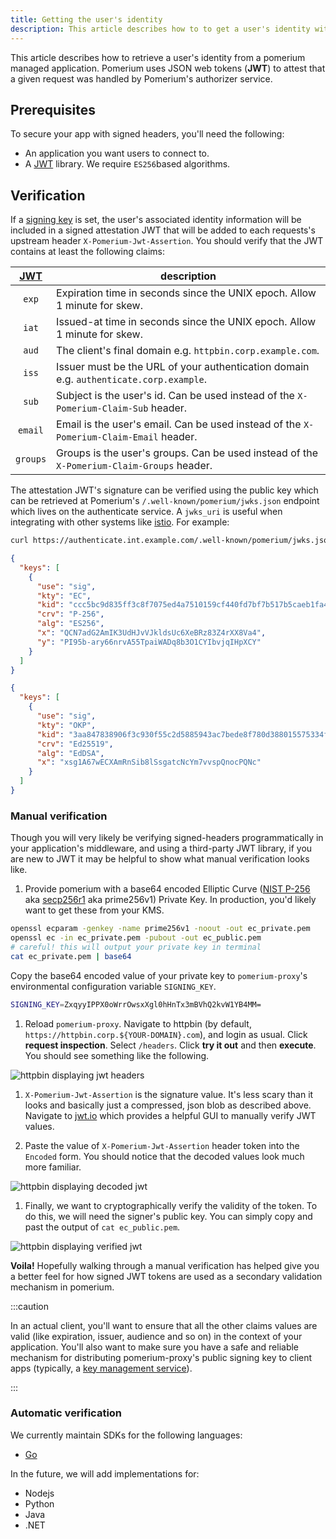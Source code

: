```yaml
---
title: Getting the user's identity
description: This article describes how to to get a user's identity with Pomerium.
---
```


This article describes how to retrieve a user's identity from a pomerium managed application. Pomerium uses JSON web tokens (**JWT**) to attest that a given request was handled by Pomerium's authorizer service.

## Prerequisites

To secure your app with signed headers, you'll need the following:

- An application you want users to connect to.
- A [JWT] library. We require `ES256`based algorithms.

## Verification

If a [signing key] is set, the user's associated identity information will be included in a signed attestation JWT that will be added to each requests's upstream header `X-Pomerium-Jwt-Assertion`. You should verify that the JWT contains at least the following claims:

 |  [JWT]   | description                                                                               |
 | :------: | ----------------------------------------------------------------------------------------- |
 |  `exp`   | Expiration time in seconds since the UNIX epoch. Allow 1 minute for skew.                 |
 |  `iat`   | Issued-at time in seconds since the UNIX epoch. Allow 1 minute for skew.                  |
 |  `aud`   | The client's final domain e.g. `httpbin.corp.example.com`.                                |
 |  `iss`   | Issuer must be the URL of your authentication domain e.g. `authenticate.corp.example`.    |
 |  `sub`   | Subject is the user's id. Can be used instead of the `X-Pomerium-Claim-Sub` header.       |
 | `email`  | Email is the user's email. Can be used instead of the `X-Pomerium-Claim-Email` header.    |
 | `groups` | Groups is the user's groups. Can be used instead of the `X-Pomerium-Claim-Groups` header. |

The attestation JWT's signature can be verified using the public key which can be retrieved at Pomerium's `/.well-known/pomerium/jwks.json` endpoint which lives on the authenticate service. A `jwks_uri` is useful when integrating with other systems like [istio](https://istio.io/docs/reference/config/security/istio.authentication.v1alpha1/). For example:

```bash
curl https://authenticate.int.example.com/.well-known/pomerium/jwks.json | jq
```

```json
{
  "keys": [
    {
      "use": "sig",
      "kty": "EC",
      "kid": "ccc5bc9d835ff3c8f7075ed4a7510159cf440fd7bf7b517b5caeb1fa419ee6a1",
      "crv": "P-256",
      "alg": "ES256",
      "x": "QCN7adG2AmIK3UdHJvVJkldsUc6XeBRz83Z4rXX8Va4",
      "y": "PI95b-ary66nrvA55TpaiWADq8b3O1CYIbvjqIHpXCY"
    }
  ]
}
```

```json
{
  "keys": [
    {
      "use": "sig",
      "kty": "OKP",
      "kid": "3aa847838906f3c930f55c2d5885943ac7bede8f780d388015575334f88e77ef",
      "crv": "Ed25519",
      "alg": "EdDSA",
      "x": "xsg1A67wECXAmRnSib8lSsgatcNcYm7vvspQnocPQNc"
    }
  ]
}
```

### Manual verification

Though you will very likely be verifying signed-headers programmatically in your application's middleware, and using a third-party JWT library, if you are new to JWT it may be helpful to show what manual verification looks like.

1. Provide pomerium with a base64 encoded Elliptic Curve ([NIST P-256] aka [secp256r1] aka prime256v1) Private Key. In production, you'd likely want to get these from your KMS.

  ```bash
  openssl ecparam -genkey -name prime256v1 -noout -out ec_private.pem
  openssl ec -in ec_private.pem -pubout -out ec_public.pem
  # careful! this will output your private key in terminal
  cat ec_private.pem | base64
  ```

  Copy the base64 encoded value of your private key to `pomerium-proxy`'s environmental configuration variable `SIGNING_KEY`.

  ```bash
  SIGNING_KEY=ZxqyyIPPX0oWrrOwsxXgl0hHnTx3mBVhQ2kvW1YB4MM=
  ```

1. Reload `pomerium-proxy`. Navigate to httpbin (by default, `https://httpbin.corp.${YOUR-DOMAIN}.com`), and login as usual. Click **request inspection**. Select `/headers`. Click **try it out** and then **execute**. You should see something like the following.

  ![httpbin displaying jwt headers](./img/inspect-headers.png)

1. `X-Pomerium-Jwt-Assertion` is the signature value. It's less scary than it looks and basically just a compressed, json blob as described above. Navigate to [jwt.io] which provides a helpful GUI to manually verify JWT values.

1. Paste the value of `X-Pomerium-Jwt-Assertion` header token into the `Encoded` form. You should notice that the decoded values look much more familiar.

  ![httpbin displaying decoded jwt](./img/verifying-headers-1.png)

1. Finally, we want to cryptographically verify the validity of the token. To do this, we will need the signer's public key. You can simply copy and past the output of `cat ec_public.pem`.

  ![httpbin displaying verified jwt](./img/verifying-headers-2.png)

**Voila!** Hopefully walking through a manual verification has helped give you a better feel for how signed JWT tokens are used as a secondary validation mechanism in pomerium.

:::caution

In an actual client, you'll want to ensure that all the other claims values are valid (like expiration, issuer, audience and so on) in the context of your application. You'll also want to make sure you have a safe and reliable mechanism for distributing pomerium-proxy's public signing key to client apps (typically, a [key management service]).

:::

### Automatic verification

We currently maintain SDKs for the following languages:

- [Go](https://github.com/pomerium/sdk-go)

In the future, we will add implementations for:

- Nodejs
- Python
- Java
- .NET

[developer tools]: https://developers.google.com/web/tools/chrome-devtools/open
[docker-compose.yml]: https://github.com/pomerium/pomerium/blob/main/docker-compose.yml
[httpbin]: https://httpbin.org/
[jwt]: https://jwt.io/introduction/
[jwt.io]: https://jwt.io/
[key management service]: https://en.wikipedia.org/wiki/Key_management
[nist p-256]: https://csrc.nist.gov/csrc/media/events/workshop-on-elliptic-curve-cryptography-standards/documents/papers/session6-adalier-mehmet.pdf
[secp256r1]: https://wiki.openssl.org/index.php/Command_Line_Elliptic_Curve_Operations
[signing key]: /docs/reference/signing-key
